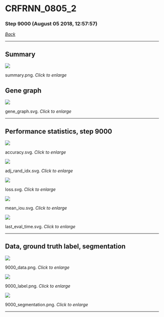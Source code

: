 # CRFRNN_0805_2

### Step 9000 (August 05 2018, 12:57:57)

[_Back_](..)

---

## Summary

<div class="images"><a href="media/summary.png"><img  src="media/summary.png" align="center"></a><p>summary.png. <i>Click to enlarge</i></p></div>

## Gene graph

<div class="images"><a href="media/gene_graph.svg"><img  src="media/gene_graph.svg" align="center"></a><p>gene_graph.svg. <i>Click to enlarge</i></p></div>

---

## Performance statistics, step 9000

<div class="images"><a href="media/accuracy.svg"><img class="mini" src="media/accuracy.svg" align="center"></a><p>accuracy.svg. <i>Click to enlarge</i></p></div>
<div class="images"><a href="media/adj_rand_idx.svg"><img class="mini" src="media/adj_rand_idx.svg" align="center"></a><p>adj_rand_idx.svg. <i>Click to enlarge</i></p></div>
<div class="images"><a href="media/loss.svg"><img class="mini" src="media/loss.svg" align="center"></a><p>loss.svg. <i>Click to enlarge</i></p></div>
<div class="images"><a href="media/mean_iou.svg"><img class="mini" src="media/mean_iou.svg" align="center"></a><p>mean_iou.svg. <i>Click to enlarge</i></p></div>
<div class="images"><a href="media/last_eval_time.svg"><img class="mini" src="media/last_eval_time.svg" align="center"></a><p>last_eval_time.svg. <i>Click to enlarge</i></p></div>

---

## Data, ground truth label, segmentation

<div class="images"><a href="media/9000_data.png"><img class="mini" src="media/9000_data.png" align="center"></a><p>9000_data.png. <i>Click to enlarge</i></p></div>
<div class="images"><a href="media/9000_label.png"><img class="mini" src="media/9000_label.png" align="center"></a><p>9000_label.png. <i>Click to enlarge</i></p></div>
<div class="images"><a href="media/9000_segmentation.png"><img class="mini" src="media/9000_segmentation.png" align="center"></a><p>9000_segmentation.png. <i>Click to enlarge</i></p></div>

---


